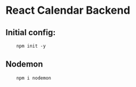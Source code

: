 # React Calendar Backend 


## Initial config:
```
    npm init -y
```
## Nodemon
```
    npm i nodemon
```
